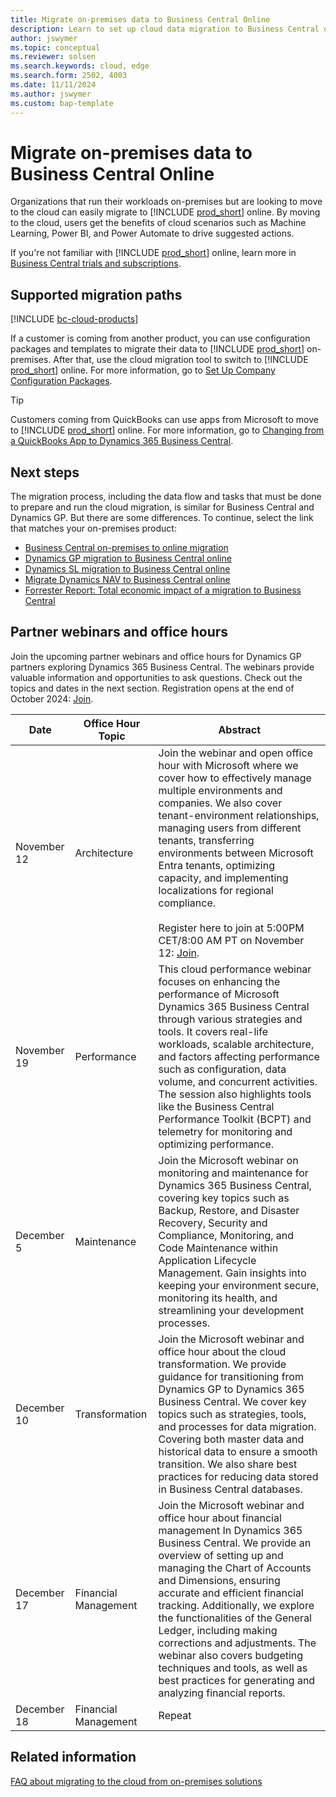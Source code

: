 ```yaml
---
title: Migrate on-premises data to Business Central Online
description: Learn to set up cloud data migration to Business Central online from supported Dynamics versions and Business Central on-premises, managed by Azure Data Factory.
author: jswymer
ms.topic: conceptual
ms.reviewer: solsen
ms.search.keywords: cloud, edge
ms.search.form: 2502, 4003
ms.date: 11/11/2024
ms.author: jswymer
ms.custom: bap-template
---
```


# Migrate on-premises data to Business Central Online

Organizations that run their workloads on-premises but are looking to move to the cloud can easily migrate to [!INCLUDE [prod_short](../developer/includes/prod_short.md)] online. By moving to the cloud, users get the benefits of cloud scenarios such as Machine Learning, Power BI, and Power Automate to drive suggested actions.  

If you're not familiar with [!INCLUDE [prod_short](../includes/prod_short.md)] online, learn more in [Business Central trials and subscriptions](/dynamics365/business-central/across-preview?toc=/dynamics365/business-central/dev-itpro/toc.json).

## Supported migration paths

[!INCLUDE [bc-cloud-products](../includes/bc-cloud-products.md)]

If a customer is coming from another product, you can use configuration packages and templates to migrate their data to [!INCLUDE [prod_short](../includes/prod_short.md)] on-premises. After that, use the cloud migration tool to switch to [!INCLUDE [prod_short](../includes/prod_short.md)] online. For more information, go to [Set Up Company Configuration Packages](set-up-standard-company-configuration-packages.md).  

> [!TIP]
> Customers coming from QuickBooks can use apps from Microsoft to move to [!INCLUDE [prod_short](../includes/prod_short.md)] online. For more information, go to [Changing from a QuickBooks App to Dynamics 365 Business Central](/dynamics365/business-central/across-quickbooks-to-business-edition).  

## Next steps

The migration process, including the data flow and tasks that must be done to prepare and run the cloud migration, is similar for Business Central and Dynamics GP. But there are some differences. To continue, select the link that matches your on-premises product:

- [Business Central on-premises to online migration](migrate-business-central-on-premises.md)
- [Dynamics GP migration to Business Central online](migrate-gp-overview.md)
- [Dynamics SL migration to Business Central online](migrate-sl-overview.md)
- [Migrate Dynamics NAV to Business Central online](../administration/migrate-nav.md)
- [Forrester Report: Total economic impact of a migration to Business Central](https://go.microsoft.com/fwlink/?linkid=2292320)


## Partner webinars and office hours

Join the upcoming partner webinars and office hours for Dynamics GP partners exploring Dynamics 365 Business Central. The webinars provide valuable information and opportunities to ask questions. Check out the topics and dates in the next section. Registration opens at the end of October 2024: [Join](https://aka.ms/GPtoBCOfficeHours).

| Date	| Office Hour Topic	| Abstract |
|-------|-------------------|----------|
|November 12 |	Architecture	| Join the webinar and open office hour with Microsoft where we cover how to effectively manage multiple environments and companies. We also cover tenant-environment relationships, managing users from different tenants, transferring environments between Microsoft Entra tenants, optimizing capacity, and implementing localizations for regional compliance. <br><br>Register here to join at 5:00PM CET/8:00 AM PT on November 12: [Join](https://msit.events.teams.microsoft.com/event/b663ee6f-20cb-471e-a443-05155aa7b02a@72f988bf-86f1-41af-91ab-2d7cd011db47).|
|November 19 |	Performance	| This cloud performance webinar focuses on enhancing the performance of Microsoft Dynamics 365 Business Central through various strategies and tools. It covers real-life workloads, scalable architecture, and factors affecting performance such as configuration, data volume, and concurrent activities. The session also highlights tools like the Business Central Performance Toolkit (BCPT) and telemetry for monitoring and optimizing performance.|
|December 5	| Maintenance |	Join the Microsoft webinar on monitoring and maintenance for Dynamics 365 Business Central, covering key topics such as Backup, Restore, and Disaster Recovery, Security and Compliance, Monitoring, and Code Maintenance within Application Lifecycle Management. Gain insights into keeping your environment secure, monitoring its health, and streamlining your development processes.|
|December 10 | Transformation |	Join the Microsoft webinar and office hour about the cloud transformation. We provide guidance for transitioning from Dynamics GP to Dynamics 365 Business Central. We cover key topics such as strategies, tools, and processes for data migration. Covering both master data and historical data to ensure a smooth transition. We also share best practices for reducing data stored in Business Central databases.|
|December 17 | Financial Management |	Join the Microsoft webinar and office hour about financial management In Dynamics 365 Business Central. We provide an overview of setting up and managing the Chart of Accounts and Dimensions, ensuring accurate and efficient financial tracking. Additionally, we explore the functionalities of the General Ledger, including making corrections and adjustments. The webinar also covers budgeting techniques and tools, as well as best practices for generating and analyzing financial reports.|
|December 18	|Financial Management |	Repeat |

## Related information

[FAQ about migrating to the cloud from on-premises solutions](faq-migrate-data.md)  
